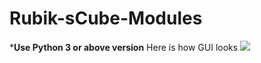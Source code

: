 # Rubik-sCube-Modules

 *********Use Python 3 or above version******** 
        Here is how GUI looks
        ![](images/ExeGUI.png)
        
